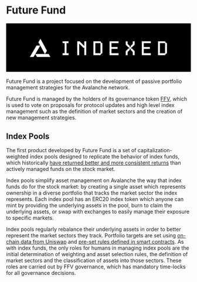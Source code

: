# Future Fund

![](./assets/banner-dark.png)

Future Fund is a project focused on the development of passive portfolio management strategies for the Avalanche network.

Future Fund is managed by the holders of its governance token [FFV](https://etherscan.io/token/0x86772b1409b61c639eaac9ba0acfbb6e238e5f83), which is used to vote on proposals for protocol updates and high level index management such as the definition of market sectors and the creation of new management strategies.

## Index Pools
The first product developed by Future Fund is a set of capitalization-weighted index pools designed to replicate the behavior of index funds, which historically [have returned better and more consistent returns](https://www.cnbc.com/2019/03/15/active-fund-managers-trail-the-sp-500-for-the-ninth-year-in-a-row-in-triumph-for-indexing.html) than actively managed funds on the stock market.

Index pools simplify asset management on Avalanche the way that index funds do for the stock market: by creating a single asset which represents ownership in a diverse portfolio that tracks the market sector the index represents. Each index pool has an ERC20 index token which anyone can mint by providing the underlying assets in the pool, burn to claim the underlying assets, or swap with exchanges to easily manage their exposure to specific markets.

Index pools regularly rebalance their underlying assets in order to better represent the market sectors they track. Portfolio targets are set using [on-chain data from Uniswap](https://github.com/indexed-finance/uniswap-v2-oracle) and [pre-set rules defined in smart contracts](https://github.com/indexed-finance/indexed-core/blob/eae0eaf9ffc8a0d34a206c056d5e1381a7077f7e/contracts/lib/MCapSqrtLibrary.sol#L56). As with index funds, the only roles for humans in managing index pools are the initial determination of weighting and asset selection rules, the definition of market sectors and the classification of assets into those sectors. These roles are carried out by FFV governance, which has mandatory time-locks for all governance decisions.